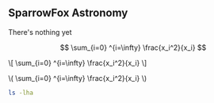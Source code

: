 ## SparrowFox Astronomy

There's nothing yet

$$ \sum_{i=0} ^{i=\infty} \frac{x_i^2}{x_i} $$

\\[ \sum_{i=0} ^{i=\infty} \frac{x_i^2}{x_i} \\]

\\( \sum_{i=0} ^{i=\infty} \frac{x_i^2}{x_i} \\)

```bash
ls -lha
```
